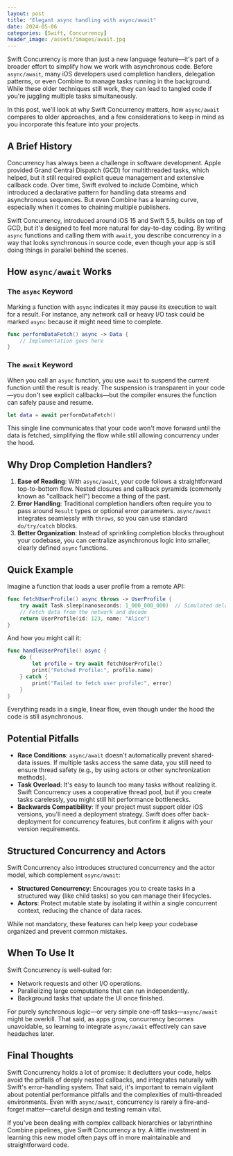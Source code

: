 ```yaml
---
layout: post
title: "Elegant async handling with async/await"
date: 2024-05-06
categories: [Swift, Concurrency]
header_image: /assets/images/await.jpg
---
```


Swift Concurrency is more than just a new language feature—it's part of a broader effort to simplify how we work with asynchronous code. Before `async/await`, many iOS developers used completion handlers, delegation patterns, or even Combine to manage tasks running in the background. While these older techniques still work, they can lead to tangled code if you're juggling multiple tasks simultaneously.

In this post, we'll look at why Swift Concurrency matters, how `async/await` compares to older approaches, and a few considerations to keep in mind as you incorporate this feature into your projects.

## A Brief History

Concurrency has always been a challenge in software development. Apple provided Grand Central Dispatch (GCD) for multithreaded tasks, which helped, but it still required explicit queue management and extensive callback code. Over time, Swift evolved to include Combine, which introduced a declarative pattern for handling data streams and asynchronous sequences. But even Combine has a learning curve, especially when it comes to chaining multiple publishers.

Swift Concurrency, introduced around iOS 15 and Swift 5.5, builds on top of GCD, but it's designed to feel more natural for day-to-day coding. By writing `async` functions and calling them with `await`, you describe concurrency in a way that looks synchronous in source code, even though your app is still doing things in parallel behind the scenes.

## How `async/await` Works

### The `async` Keyword

Marking a function with `async` indicates it may pause its execution to wait for a result. For instance, any network call or heavy I/O task could be marked `async` because it might need time to complete.

```swift
func performDataFetch() async -> Data {
    // Implementation goes here
}
```

### The `await` Keyword

When you call an `async` function, you use `await` to suspend the current function until the result is ready. The suspension is transparent in your code—you don't see explicit callbacks—but the compiler ensures the function can safely pause and resume.

```swift
let data = await performDataFetch()
```

This single line communicates that your code won't move forward until the data is fetched, simplifying the flow while still allowing concurrency under the hood.

## Why Drop Completion Handlers?

1. **Ease of Reading**: With `async/await`, your code follows a straightforward top-to-bottom flow. Nested closures and callback pyramids (commonly known as "callback hell") become a thing of the past.
2. **Error Handling**: Traditional completion handlers often require you to pass around `Result` types or optional error parameters. `async/await` integrates seamlessly with `throws`, so you can use standard `do/try/catch` blocks.
3. **Better Organization**: Instead of sprinkling completion blocks throughout your codebase, you can centralize asynchronous logic into smaller, clearly defined `async` functions.

## Quick Example

Imagine a function that loads a user profile from a remote API:

```swift
func fetchUserProfile() async throws -> UserProfile {
    try await Task.sleep(nanoseconds: 1_000_000_000)  // Simulated delay
    // Fetch data from the network and decode
    return UserProfile(id: 123, name: "Alice")
}
```

And how you might call it:

```swift
func handleUserProfile() async {
    do {
        let profile = try await fetchUserProfile()
        print("Fetched Profile:", profile.name)
    } catch {
        print("Failed to fetch user profile:", error)
    }
}
```

Everything reads in a single, linear flow, even though under the hood the code is still asynchronous.

## Potential Pitfalls

- **Race Conditions**: `async/await` doesn't automatically prevent shared-data issues. If multiple tasks access the same data, you still need to ensure thread safety (e.g., by using actors or other synchronization methods).
- **Task Overload**: It's easy to launch too many tasks without realizing it. Swift Concurrency uses a cooperative thread pool, but if you create tasks carelessly, you might still hit performance bottlenecks.
- **Backwards Compatibility**: If your project must support older iOS versions, you'll need a deployment strategy. Swift does offer back-deployment for concurrency features, but confirm it aligns with your version requirements.

## Structured Concurrency and Actors

Swift Concurrency also introduces structured concurrency and the actor model, which complement `async/await`:

- **Structured Concurrency**: Encourages you to create tasks in a structured way (like child tasks) so you can manage their lifecycles. 
- **Actors**: Protect mutable state by isolating it within a single concurrent context, reducing the chance of data races.

While not mandatory, these features can help keep your codebase organized and prevent common mistakes.

## When To Use It

Swift Concurrency is well-suited for:

- Network requests and other I/O operations.  
- Parallelizing large computations that can run independently.  
- Background tasks that update the UI once finished.  

For purely synchronous logic—or very simple one-off tasks—`async/await` might be overkill. That said, as apps grow, concurrency becomes unavoidable, so learning to integrate `async/await` effectively can save headaches later.

## Final Thoughts

Swift Concurrency holds a lot of promise: it declutters your code, helps avoid the pitfalls of deeply nested callbacks, and integrates naturally with Swift's error-handling system. That said, it's important to remain vigilant about potential performance pitfalls and the complexities of multi-threaded environments. Even with `async/await`, concurrency is rarely a fire-and-forget matter—careful design and testing remain vital.

If you've been dealing with complex callback hierarchies or labyrinthine Combine pipelines, give Swift Concurrency a try. A little investment in learning this new model often pays off in more maintainable and straightforward code.

